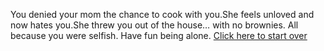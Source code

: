 You denied your mom the chance to cook with you.She feels unloved and 
now hates you.She threw you out of the house… 
with no brownies. All because you were selfish. Have fun being alone.
[Click here to start over](home.md)

